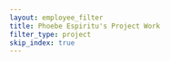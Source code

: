 ```yaml
---
layout: employee_filter
title: Phoebe Espiritu's Project Work
filter_type: project
skip_index: true
---
```

